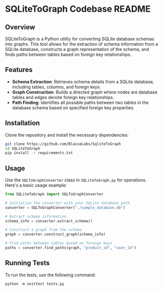 # SQLiteToGraph Codebase README

## Overview
SQLiteToGraph is a Python utility for converting SQLite database schemas into graphs. This tool allows for the extraction of schema information from a SQLite database, constructs a graph representation of the schema, and finds paths between tables based on foreign key relationships.

## Features
- **Schema Extraction**: Retrieves schema details from a SQLite database, including tables, columns, and foreign keys.
- **Graph Construction**: Builds a directed graph where nodes are database tables and edges denote foreign key relationships.
- **Path Finding**: Identifies all possible paths between two tables in the database schema based on specified foreign key properties.

## Installation
Clone the repository and install the necessary dependencies:

```bash
git clone https://github.com/BlaiseLabs/SqliteToGraph
cd SQLiteToGraph
pip install -r requirements.txt
```

## Usage
Use the `SQLToGraphConverter` class in `SQLiteToGraph.py` for operations. Here's a basic usage example:
```python
from SQLiteToGraph import SQLToGraphConverter

# Initialize the converter with your SQLite database path
converter = SQLToGraphConverter("./sample_database.db")

# Extract schema information
schema_info = converter.extract_schema()

# Construct a graph from the schema
graph = converter.construct_graph(schema_info)

# Find paths between tables based on foreign keys
paths = converter.find_paths(graph, "product_id", "user_id")
```

## Running Tests
To run the tests, use the following command:

```python
python -m unittest tests.py
```
